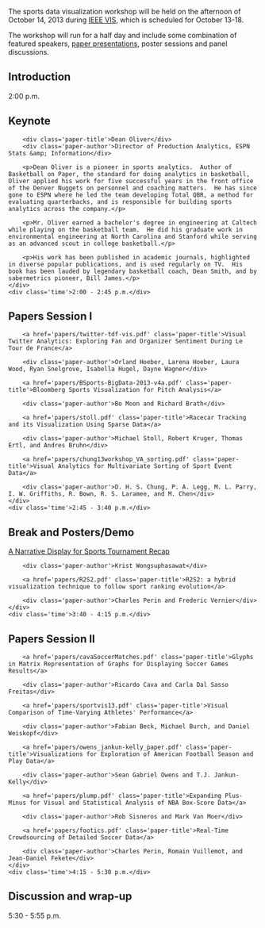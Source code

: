 The sports data visualization workshop will be held on the afternoon of October 14, 2013 during [IEEE VIS](http://ieeevis.org), which is scheduled for October 13-18.

The workshop will run for a half day and include some combination of featured speakers, [paper presentations](cfp.html), poster sessions and panel discussions.


<div class='schedule'>
	<div class='events'>
		<h2>Introduction</h2>
	</div>
	<div class='time'>2:00 p.m.</div>
</div>
<div class='schedule'>
	<div class='events'>
		<h2>Keynote</h2>

		<div class='paper-title'>Dean Oliver</div>
		<div class='paper-author'>Director of Production Analytics, ESPN Stats &amp; Information</div>

		<p>Dean Oliver is a pioneer in sports analytics.  Author of Basketball on Paper, the standard for doing analytics in basketball, Oliver applied his work for five successful years in the front office of the Denver Nuggets on personnel and coaching matters.  He has since gone to ESPN where he led the team developing Total QBR, a method for evaluating quarterbacks, and is responsible for building sports analytics across the company.</p>

		<p>Mr. Oliver earned a bachelor's degree in engineering at Caltech while playing on the basketball team.  He did his graduate work in environmental engineering at North Carolina and Stanford while serving as an advanced scout in college basketball.</p>

		<p>His work has been published in academic journals, highlighted in diverse popular publications, and is used regularly on TV.  His book has been lauded by legendary basketball coach, Dean Smith, and by sabermetrics pioneer, Bill James.</p>
	</div>
	<div class='time'>2:00 - 2:45 p.m.</div>
</div>
<div class='schedule'>
	<div class='events'>
		<h2>Papers Session I</h2>

		<a href='papers/twitter-tdf-vis.pdf' class='paper-title'>Visual Twitter Analytics: Exploring Fan and Organizer Sentiment During Le Tour de France</a>

		<div class='paper-author'>Orland Hoeber, Larena Hoeber, Laura Wood, Ryan Snelgrove, Isabella Hugel, Dayne Wagner</div>

		<a href='papers/BSports-BigData-2013-v4a.pdf' class='paper-title'>Bloomberg Sports Visualization for Pitch Analysis</a>

		<div class='paper-author'>Bo Moon and Richard Brath</div>

		<a href='papers/stoll.pdf' class='paper-title'>Racecar Tracking and its Visualization Using Sparse Data</a>

		<div class='paper-author'>Michael Stoll, Robert Kruger, Thomas Ertl, and Andres Bruhn</div>

		<a href='papers/chung13workshop_VA_sorting.pdf' class='paper-title'>Visual Analytics for Multivariate Sorting of Sport Event Data</a>

		<div class='paper-author'>D. H. S. Chung, P. A. Legg, M. L. Parry, I. W. Griffiths, R. Bown, R. S. Laramee, and M. Chen</div>
	</div>
	<div class='time'>2:45 - 3:40 p.m.</div>
</div>
<div class='schedule'>
	<div class='events'>
		<h2>Break and Posters/Demo</h2>
		<a href='papers/sportsvis13.pdf' class='paper-title'>A Narrative Display for Sports Tournament Recap</a>

		<div class='paper-author'>Krist Wongsuphasawat</div>

		<a href='papers/R2S2.pdf' class='paper-title'>R2S2: a hybrid visualization technique to follow sport ranking evolution</a>

		<div class='paper-author'>Charles Perin and Frederic Vernier</div>
	</div>
	<div class='time'>3:40 - 4:15 p.m.</div>
</div>
<div class='schedule'>
	<div class='events'>
		<h2>Papers Session II</h2>

		<a href='papers/cavaSoccerMatches.pdf' class='paper-title'>Glyphs in Matrix Representation of Graphs for Displaying Soccer Games Results</a>

		<div class='paper-author'>Ricardo Cava and Carla Dal Sasso Freitas</div>

		<a href='papers/sportvis13.pdf' class='paper-title'>Visual Comparison of Time-Varying Athletes' Performance</a>

		<div class='paper-author'>Fabian Beck, Michael Burch, and Daniel Weiskopf</div>

		<a href='papers/owens_jankun-kelly_paper.pdf' class='paper-title'>Visualizations for Exploration of American Football Season and Play Data</a>

		<div class='paper-author'>Sean Gabriel Owens and T.J. Jankun-Kelly</div>

		<a href='papers/plump.pdf' class='paper-title'>Expanding Plus-Minus for Visual and Statistical Analysis of NBA Box-Score Data</a>

		<div class='paper-author'>Rob Sisneros and Mark Van Moer</div>

		<a href='papers/footics.pdf' class='paper-title'>Real-Time Crowdsourcing of Detailed Soccer Data</a>

		<div class='paper-author'>Charles Perin, Romain Vuillemot, and Jean-Daniel Fekete</div>
	</div>
	<div class='time'>4:15 - 5:30 p.m.</div>
</div>
<div class='schedule'>
	<div class='events'>
		<h2>Discussion and wrap-up</h2>
	</div>
	<div class='time'>5:30 - 5:55 p.m.</div>
</div>
